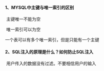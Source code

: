 #### 1、**MYSQL中主键与唯一索引的区别**

​    主键唯一不能为空

​    唯一索引可以为空

  一个表可以有多个唯一索引，但是只能有一个主键
#### 2、**SQL注入的原理是什么？如何防止SQL注入**

​    用户传入的数据没有过滤。不要相信用户的输入